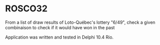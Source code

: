 # ROSCO32
From a list of draw results of Loto-Québec's lottery "6/49", check a given combinaison to check if it would have won in the past

Application was written and tested in Delphi 10.4 Rio.
